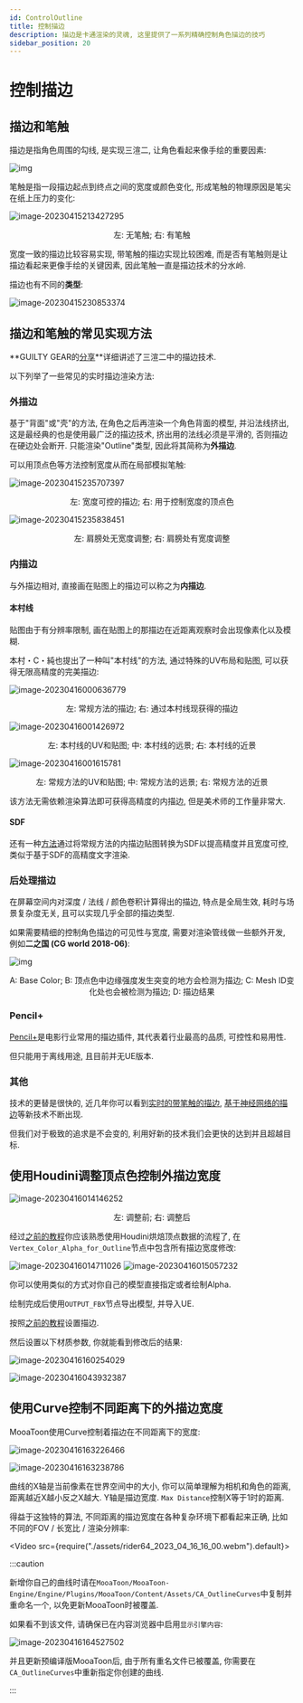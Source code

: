 ```yaml
---
id: ControlOutline
title: 控制描边
description: 描边是卡通渲染的灵魂, 这里提供了一系列精确控制角色描边的技巧
sidebar_position: 20
---
```


# 控制描边



## 描边和笔触

描边是指角色周围的勾线, 是实现三渲二, 让角色看起来像手绘的重要因素:

![img](./assets/UnityChang_Line.png)

笔触是指一段描边起点到终点之间的宽度或颜色变化, 形成笔触的物理原因是笔尖在纸上压力的变化:

![image-20230415213427295](./assets/image-20230415213427295.png)<center>左: 无笔触; 右: 有笔触</center>

宽度一致的描边比较容易实现, 带笔触的描边实现比较困难, 而是否有笔触则是让描边看起来更像手绘的关键因素, 因此笔触一直是描边技术的分水岭.

描边也有不同的**类型**:

![image-20230415230853374](./assets/image-20230415230853374.png)

## 描边和笔触的常见实现方法

**GUILTY GEAR的[分享](https://www.4gamer.net/games/216/G021678/20140703095/index_2.html)**详细讲述了三渲二中的描边技术.

以下列举了一些常见的实时描边渲染方法:

### 外描边

基于"背面"或"壳"的方法, 在角色之后再渲染一个角色背面的模型, 并沿法线挤出, 这是最经典的也是使用最广泛的描边技术, 挤出用的法线必须是平滑的, 否则描边在硬边处会断开. 只能渲染"Outline"类型, 因此将其简称为**外描边**.

可以用顶点色等方法控制宽度从而在局部模拟笔触:

![image-20230415235707397](./assets/image-20230415235707397.png)<center>左: 宽度可控的描边; 右: 用于控制宽度的顶点色</center>

![image-20230415235838451](./assets/image-20230415235838451.png)<center>左: 肩膀处无宽度调整; 右: 肩膀处有宽度调整</center>

### 内描边

与外描边相对, 直接画在贴图上的描边可以称之为**内描边**.

#### 本村线

贴图由于有分辨率限制, 画在贴图上的那描边在近距离观察时会出现像素化以及模糊.

本村・C・純也提出了一种叫"本村线"的方法, 通过特殊的UV布局和贴图, 可以获得无限高精度的完美描边:

![image-20230416000636779](./assets/image-20230416000636779.png)<center>左: 常规方法的描边; 右: 通过本村线现获得的描边</center>

![image-20230416001426972](./assets/image-20230416001426972.png)<center>左: 本村线的UV和贴图; 中: 本村线的远景; 右: 本村线的近景</center>

![image-20230416001615781](./assets/image-20230416001615781.png)<center>左: 常规方法的UV和贴图; 中: 常规方法的远景; 右: 常规方法的近景</center>

该方法无需依赖渲染算法即可获得高精度的内描边, 但是美术师的工作量非常大.

#### SDF

还有一种[方法](https://zhuanlan.zhihu.com/p/113190695)通过将常规方法的内描边贴图转换为SDF以提高精度并且宽度可控, 类似于基于SDF的高精度文字渲染.

### 后处理描边

在屏幕空间内对深度 / 法线 / 颜色卷积计算得出的描边, 特点是全局生效, 耗时与场景复杂度无关, 且可以实现几乎全部的描边类型.

如果需要精细的控制角色描边的可见性与宽度, 需要对渲染管线做一些额外开发, 例如**二之国 (CG world 2018-06)**:

![img](./assets/800.png)<center>A: Base Color; B: 顶点色中边缘强度发生突变的地方会检测为描边; C: Mesh ID变化处也会被检测为描边; D: 描边结果 </center>

### Pencil+

[Pencil+](https://www.psoft.co.jp/jp/product/pencil/unity/)是电影行业常用的描边插件, 其代表着行业最高的品质, 可控性和易用性.

但只能用于离线用途, 且目前并无UE版本.

### 其他

技术的更替是很快的, 近几年你可以看到[实时的带笔触的描边](https://github.com/JiangWZW/Realtime-GPU-Contour-Curves-from-3D-Mesh), [基于神经网络的描边](https://github.com/DifanLiu/NeuralStrokes)等新技术不断出现.

但我们对于极致的追求是不会变的, 利用好新的技术我们会更快的达到并且超越目标.



## 使用Houdini调整顶点色控制外描边宽度

![image-20230416014146252](./assets/image-20230416014146252.png)<center>左: 调整前; 右: 调整后</center>

经过[之前的教程](/docs/Tutorial/AddAdvancedRenderingFeaturesToCharacters/ControlShadowShape#使用Houdini传递自定义法线)你应该熟悉使用Houdini烘焙顶点数据的流程了, 在`Vertex_Color_Alpha_for_Outline`节点中包含所有描边宽度修改:

![image-20230416014711026](./assets/image-20230416014711026.png)
![image-20230416015057232](./assets/image-20230416015057232.png)

你可以使用类似的方式对你自己的模型直接指定或者绘制Alpha.

绘制完成后使用`OUTPUT_FBX`节点导出模型, 并导入UE.

按照[之前的教程](/docs/Tutorial/ImportANewCharacterAndSetupTheBasicMaterial#描边设置)设置描边.

然后设置以下材质参数, 你就能看到修改后的结果:

![image-20230416160254029](./assets/image-20230416160254029.png)

![image-20230416043932387](./assets/image-20230416043932387.png)


## 使用Curve控制不同距离下的外描边宽度

MooaToon使用Curve控制着描边在不同距离下的宽度:

![image-20230416163226466](./assets/image-20230416163226466.png)

![image-20230416163238786](./assets/image-20230416163238786.png)

曲线的X轴是当前像素在世界空间中的大小, 你可以简单理解为相机和角色的距离, 距离越近X越小反之X越大. Y轴是描边宽度. `Max Distance`控制X等于1时的距离.

得益于这独特的算法, 不同距离的描边宽度在各种复杂环境下都看起来正确, 比如不同的FOV / 长宽比 / 渲染分辨率:

<Video src={require("./assets/rider64_2023_04_16_16_00.webm").default}></Video>

:::caution

新增你自己的曲线时请在`MooaToon/MooaToon-Engine/Engine/Plugins/MooaToon/Content/Assets/CA_OutlineCurves`中复制并重命名一个, 以免更新MooaToon时被覆盖.

如果看不到该文件, 请确保已在内容浏览器中启用`显示引擎内容`:

![image-20230416164527502](./assets/image-20230416164527502.png)

并且更新预编译版MooaToon后, 由于所有重名文件已被覆盖, 你需要在`CA_OutlineCurves`中重新指定你创建的曲线.

:::

